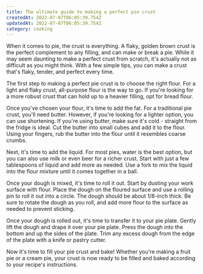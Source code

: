 ```yaml
---
title: The ultimate guide to making a perfect pie crust
createdAt: 2022-07-07T06:05:39.754Z
updatedAt: 2022-07-07T06:05:39.754Z
category: cooking
---
```


When it comes to pie, the crust is everything. A flaky, golden brown crust is the perfect complement to any filling, and can make or break a pie. While it may seem daunting to make a perfect crust from scratch, it's actually not as difficult as you might think. With a few simple tips, you can make a crust that's flaky, tender, and perfect every time.

The first step to making a perfect pie crust is to choose the right flour. For a light and flaky crust, all-purpose flour is the way to go. If you're looking for a more robust crust that can hold up to a heavier filling, opt for bread flour.

Once you've chosen your flour, it's time to add the fat. For a traditional pie crust, you'll need butter. However, if you're looking for a lighter option, you can use shortening. If you're using butter, make sure it's cold - straight from the fridge is ideal. Cut the butter into small cubes and add it to the flour. Using your fingers, rub the butter into the flour until it resembles coarse crumbs.

Next, it's time to add the liquid. For most pies, water is the best option, but you can also use milk or even beer for a richer crust. Start with just a few tablespoons of liquid and add more as needed. Use a fork to mix the liquid into the flour mixture until it comes together in a ball.

Once your dough is mixed, it's time to roll it out. Start by dusting your work surface with flour. Place the dough on the floured surface and use a rolling pin to roll it out into a circle. The dough should be about 1/8-inch thick. Be sure to rotate the dough as you roll, and add more flour to the surface as needed to prevent sticking.

Once your dough is rolled out, it's time to transfer it to your pie plate. Gently lift the dough and drape it over your pie plate. Press the dough into the bottom and up the sides of the plate. Trim any excess dough from the edge of the plate with a knife or pastry cutter.

Now it's time to fill your pie crust and bake! Whether you're making a fruit pie or a cream pie, your crust is now ready to be filled and baked according to your recipe's instructions.
